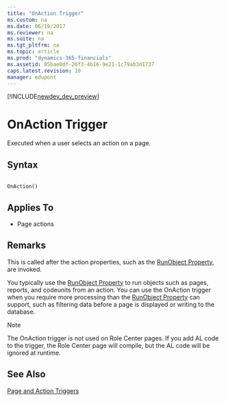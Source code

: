 ```yaml
---
title: "OnAction Trigger"
ms.custom: na
ms.date: 06/19/2017
ms.reviewer: na
ms.suite: na
ms.tgt_pltfrm: na
ms.topic: article
ms.prod: "dynamics-365-financials"
ms.assetid: 05bae0df-26f3-4b16-9e21-1c79ab3d1737
caps.latest.revision: 10
manager: edupont
---
```


[!INCLUDE[newdev_dev_preview](../includes/newdev_dev_preview.md)]

# OnAction Trigger
Executed when a user selects an action on a page.  

## Syntax  

```  

OnAction()  
```  

## Applies To  

-   Page actions  

## Remarks  
 This is called after the action properties, such as the [RunObject Property](../properties/devenv-runobject-property.md), are invoked.  

 You typically use the [RunObject Property](../properties/devenv-runobject-property.md) to run objects such as pages, reports, and codeunits from an action. You can use the OnAction trigger when you require more processing than the [RunObject Property](../properties/devenv-runobject-property.md) can support, such as filtering data before a page is displayed or writing to the database.  

> [!NOTE]  
>  The OnAction trigger is not used on Role Center pages. If you add AL code to the trigger, the Role Center page will compile, but the AL code will be ignored at runtime.  

## See Also  
 [Page and Action Triggers](devenv-page-and-action-triggers.md)
